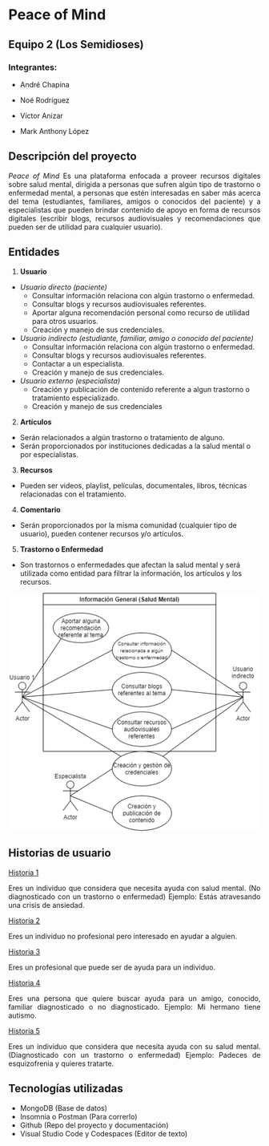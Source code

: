 <!-- Título del proyecto -->
# <b>Peace of Mind</b>

<!-- Presentación del equipo -->

## Equipo 2 (Los Semidioses)

### <b>Integrantes:</b>
* André Chapina

* Noé Rodríguez

* Víctor Anizar

* Mark Anthony López

<!-- Descripción del proyecto -->

## <b>Descripción del proyecto</b>
<p style='text-align: justify;'><i>Peace of Mind</i> Es una plataforma enfocada a proveer recursos digitales sobre salud mental, dirigida a personas que sufren algún tipo de trastorno o enfermedad mental, a personas que estén interesadas en saber más acerca del tema (estudiantes, familiares, amigos o conocidos del paciente) y a especialistas que pueden brindar contenido de apoyo en forma de recursos digitales (escribir blogs, recursos audiovisuales y recomendaciones que pueden ser de utilidad para cualquier usuario).</p>

<!-- Entidades y funcionalidades -->
## <b>Entidades</b>
1. <b>Usuario</b>

* *Usuario directo (paciente)*
  * Consultar información relaciona con algún trastorno o enfermedad.
  * Consultar blogs y recursos audiovisuales referentes.
  * Aportar alguna recomendación personal como recurso de utilidad para otros usuarios.
  * Creación y manejo de sus credenciales.
* *Usuario indirecto (estudiante, familiar, amigo o conocido del paciente)*
  * Consultar información relaciona con algún trastorno o enfermedad.
  * Consultar blogs y recursos audiovisuales referentes.
  * Contactar a un especialista.
  * Creación y manejo de sus credenciales.
* *Usuario externo (especialista)*
  * Creación y publicación de contenido referente a algun trastorno o tratamiento especializado.
  * Creación y manejo de sus credenciales

2. <b>Artículos</b>
 * Serán relacionados a algún trastorno o tratamiento de alguno.
 * Serán proporcionados por instituciones dedicadas a la salud mental o por especialistas.

3. <b>Recursos</b>
  * Pueden ser videos, playlist, películas, documentales, libros, técnicas relacionadas con el tratamiento.

4. <b>Comentario</b>
  * Serán proporcionados por la misma comunidad (cualquier tipo de usuario), pueden contener recursos y/o artículos.

5. <b>Trastorno o Enfermedad</b>
  * Son trastornos o enfermedades que afectan la salud mental y será utilizada como entidad para filtrar la información, los artículos y los recursos.



  
![Diagrama casos de uso](./casosDeUso.png) 

<!-- Historias de Usuario -->

## <b>Historias de usuario</b>

<u>Historia 1</u>
<p style='text-align: justify;'>Eres un individuo que considera que necesita ayuda con salud mental. (No diagnosticado con un trastorno o enfermedad) Ejemplo: Estás atravesando una crisis de ansiedad.</p>

<u>Historia 2</u>
<p style='text-align: justify;'>Eres un individuo no profesional pero interesado en ayudar a alguien.</p>

<u>Historia 3</u>
<p style='text-align: justify;'>Eres un profesional que puede ser de ayuda para un individuo.</p>

<u>Historia 4</u>
<p style='text-align: justify;'>Eres una persona que quiere buscar ayuda para un amigo, conocido, familiar diagnosticado o no diagnosticado. Ejemplo: Mi hermano tiene autismo.</p>

<u>Historia 5</u>
<p style='text-align: justify;'>Eres un individuo que considera que necesita ayuda con su salud mental. (Diagnosticado con un trastorno o enfermedad) Ejemplo: Padeces de esquizofrenia y quieres tratarte.</p>

<!-- Breve descripción técnica del proyecto -->
## <b>Tecnologías utilizadas</b>
* MongoDB (Base de datos)
* Insomnia o Postman (Para correrlo)
* Github (Repo del proyecto y documentación)
* Visual Studio Code y Codespaces (Editor de texto)
